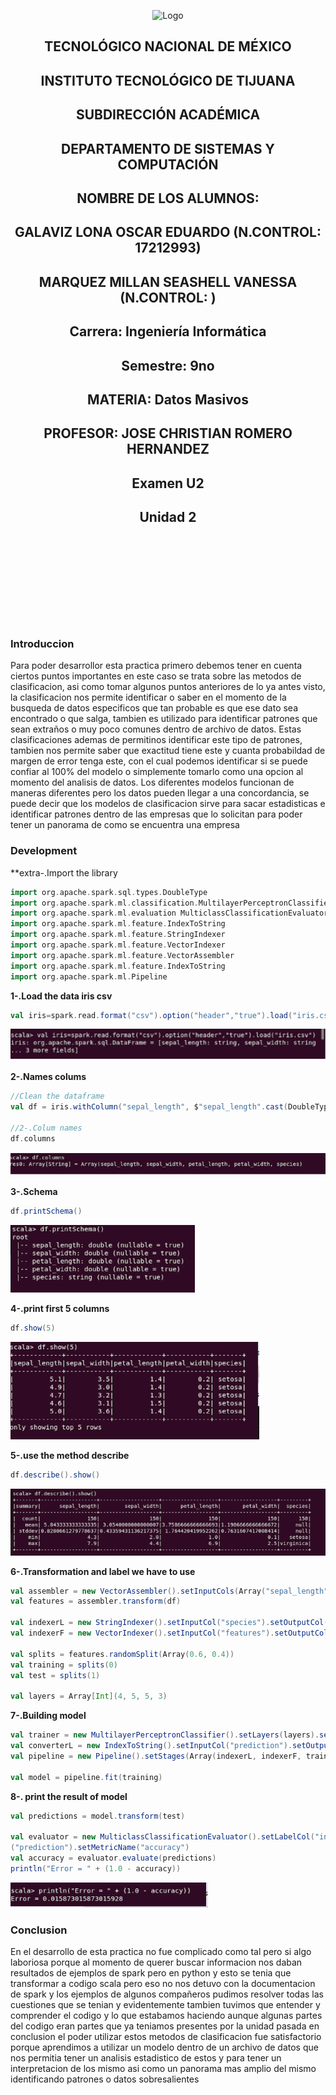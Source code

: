 <p align="center">
    <img alt="Logo" src="https://www.tijuana.tecnm.mx/wp-content/uploads/2021/08/liston-de-logos-oficiales-educacion-tecnm-FEB-2021.jpg" width=850 height=250>
</p>

<H2><p align="Center">TECNOLÓGICO NACIONAL DE MÉXICO</p></H2>

<H2><p align="Center">INSTITUTO TECNOLÓGICO DE TIJUANA</p></H2>

<H2><p align="Center">SUBDIRECCIÓN ACADÉMICA</p></H2>

<H2><p align="Center">DEPARTAMENTO DE SISTEMAS Y COMPUTACIÓN</p></H2>

<H2><p align="Center">NOMBRE DE LOS ALUMNOS: </p></H2>

<H2><p align="Center">GALAVIZ LONA OSCAR EDUARDO (N.CONTROL: 17212993)</p></H2>

<H2><p align="Center">MARQUEZ MILLAN SEASHELL VANESSA (N.CONTROL: ) </p></H2>

<H2><p align="Center">Carrera: Ingeniería Informática</p></H2>

<H2><p align="Center">Semestre: 9no </p></H2>

<H2><p align="Center">MATERIA: Datos Masivos</p></H2>

<H2><p align="Center">PROFESOR: JOSE CHRISTIAN ROMERO HERNANDEZ</p></H2>

<H2><p align="Center">Examen U2</p></H2>

<H2><p align="Center">Unidad 2</p></H2>

<br>
<br>
<br>
<br>
<br>
<br>
<br>
<br>

### Introduccion
Para poder desarrollor esta practica primero debemos tener en cuenta ciertos puntos importantes en este caso se trata sobre las metodos de clasificacion, asi como tomar algunos puntos anteriores de lo ya antes visto, la clasificacion nos permite identificar o saber en el momento de la busqueda de datos especificos que tan probable es que ese dato sea encontrado o que salga, tambien es utilizado para identificar patrones que sean extraños o muy poco comunes dentro de archivo de datos. Estas clasificaciones ademas de permitinos identificar este tipo de patrones, tambien nos permite saber que exactitud tiene este y cuanta probabildad de margen de error tenga este, con el cual podemos identificar si se puede confiar al 100% del modelo o simplemente tomarlo como una opcion al momento del analisis de datos. Los diferentes modelos funcionan de maneras diferentes pero los datos pueden llegar a una concordancia, se puede decir que los modelos de clasificacion sirve para sacar estadisticas e identificar patrones dentro de las empresas que lo solicitan para poder tener un panorama de como se encuentra una empresa

### Development

**extra-.Import the library
```scala
import org.apache.spark.sql.types.DoubleType
import org.apache.spark.ml.classification.MultilayerPerceptronClassifier
import org.apache.spark.ml.evaluation MulticlassClassificationEvaluator
import org.apache.spark.ml.feature.IndexToString
import org.apache.spark.ml.feature.StringIndexer
import org.apache.spark.ml.feature.VectorIndexer
import org.apache.spark.ml.feature.VectorAssembler
import org.apache.spark.ml.feature.IndexToString
import org.apache.spark.ml.Pipeline
```

**1-.Load the data iris csv**
```scala
val iris=spark.read.format("csv").option("header","true").load("iris.csv")
```
<p>
<img alt="Logo" src="./../Unit-2/Media/E2-1.png" >
</p>

**2-.Names colums**
```scala
//Clean the dataframe
val df = iris.withColumn("sepal_length", $"sepal_length".cast(DoubleType)).withColumn("sepal_width", $"sepal_width".cast(DoubleType)).withColumn("petal_length", $"petal_length".cast(DoubleType)).withColumn("petal_width", $"petal_width".cast(DoubleType))

//2-.Colum names
df.columns

```
<p>
<img alt="Logo" src="./../Unit-2/Media/E2-2.png" >
</p>

**3-.Schema**
```scala
df.printSchema()
```
<p>
<img alt="Logo" src="./../Unit-2/Media/E2-3.png" >
</p>

**4-.print first 5 columns**
```scala
df.show(5)
```
<p>
<img alt="Logo" src="./../Unit-2/Media/E2-4.png" >
</p>

**5-.use the method describe**
```scala
df.describe().show()
```
<p>
<img alt="Logo" src="./../Unit-2/Media/E2-5.png" >
</p>

**6-.Transformation and label we have to use**
```scala
val assembler = new VectorAssembler().setInputCols(Array("sepal_length", "sepal_width", "petal_length", "petal_width")).setOutputCol("features")
val features = assembler.transform(df)

val indexerL = new StringIndexer().setInputCol("species").setOutputCol("indexedLabel").fit(features)
val indexerF = new VectorIndexer().setInputCol("features").setOutputCol("indexedFeatures").setMaxCategories(4).fit(features)

val splits = features.randomSplit(Array(0.6, 0.4))
val training = splits(0)
val test = splits(1)

val layers = Array[Int](4, 5, 5, 3)
```

**7-.Building model**
```scala
val trainer = new MultilayerPerceptronClassifier().setLayers(layers).setLabelCol("indexedLabel").setFeaturesCol("indexedFeatures").setBlockSize(128).setSeed(System.currentTimeMillis).setMaxIter(200)
val converterL = new IndexToString().setInputCol("prediction").setOutputCol("predictedLabel").setLabels(indexerL.labels)
val pipeline = new Pipeline().setStages(Array(indexerL, indexerF, trainer, converterL))

val model = pipeline.fit(training)
```

**8-. print the result of model**
```scala
val predictions = model.transform(test)

val evaluator = new MulticlassClassificationEvaluator().setLabelCol("indexedLabel").setPredictionCol
("prediction").setMetricName("accuracy")
val accuracy = evaluator.evaluate(predictions)
println("Error = " + (1.0 - accuracy))
```
<p>
<img alt="Logo" src="./../Unit-2/Media/E2-6.png" >
</p>

### Conclusion
En el desarrollo de esta practica no fue complicado como tal pero si algo laboriosa porque al momento de querer buscar informacion nos daban resultados de ejemplos de spark pero en python y esto se tenia que transformar a codigo scala pero eso no nos detuvo con la documentacion de spark y los ejemplos de algunos compañeros pudimos resolver todas las cuestiones que se tenian y evidentemente tambien tuvimos que entender y comprender el codigo y lo que estabamos haciendo aunque algunas partes del codigo eran partes que ya teniamos presentes por la unidad pasada en conclusion el poder utilizar estos metodos de clasificacion fue satisfactorio porque aprendimos a utilizar un modelo dentro de un archivo de datos que nos permitia tener un analisis estadistico de estos y para tener un interpretacion de los mismo asi como un panorama mas amplio del mismo identificando patrones o datos sobresalientes